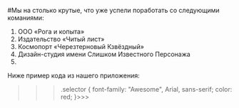 #Мы на столько крутые, что уже успели поработать со следующими команиями:

1. ООО «Рога и копыта»
2. Издательство «Читый лист»
3. Космопорт «Черезтерновый Кзвёздный»
4. Дизайн-студия имени Слишком Известного Персонажа  
5.   
Ниже пример кода из нашего приложения:

>>>.selector {
  font-family: "Awesome", Arial, sans-serif;
  color: red;
}>>>